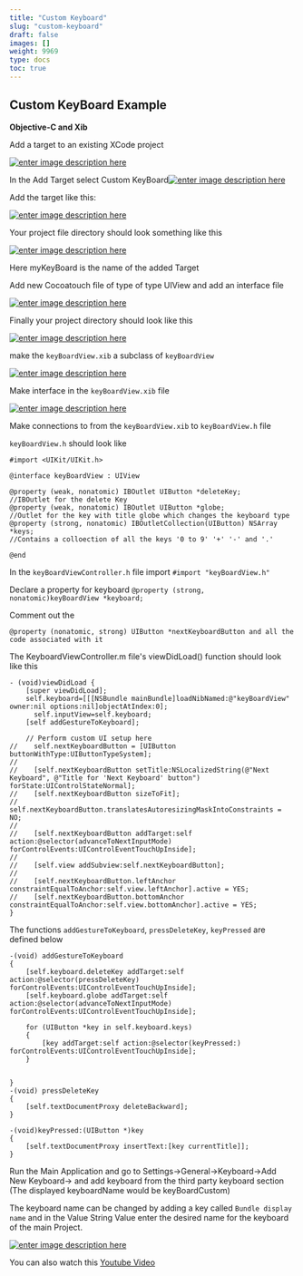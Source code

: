 ```yaml
---
title: "Custom Keyboard"
slug: "custom-keyboard"
draft: false
images: []
weight: 9969
type: docs
toc: true
---
```


## Custom KeyBoard Example
**Objective-C and Xib**

Add a target to an existing XCode project 

[![enter image description here][1]][1]

In the Add Target select Custom KeyBoard[![enter image description here][2]][2]

Add the target like this:

[![enter image description here][3]][3]

Your project file directory should look something like this 

[![enter image description here][4]][4]

Here myKeyBoard is the name of the added Target

Add new Cocoatouch file of type of type UIView and add an interface file 

[![enter image description here][5]][5]



Finally your project directory should look like this 

[![enter image description here][6]][6]


make the `keyBoardView.xib` a subclass of `keyBoardView`

[![enter image description here][7]][7]

Make interface in the `keyBoardView.xib` file 

[![enter image description here][8]][8]

Make connections to from the `keyBoardView.xib` to `keyBoardView.h` file 

`keyBoardView.h` should look like


    #import <UIKit/UIKit.h>
    
    @interface keyBoardView : UIView
    
    @property (weak, nonatomic) IBOutlet UIButton *deleteKey;
    //IBOutlet for the delete Key
    @property (weak, nonatomic) IBOutlet UIButton *globe;
    //Outlet for the key with title globe which changes the keyboard type
    @property (strong, nonatomic) IBOutletCollection(UIButton) NSArray *keys;
    //Contains a colloection of all the keys '0 to 9' '+' '-' and '.'
    
    @end

In the `keyBoardViewController.h` file import `#import "keyBoardView.h"` 

Declare a property for keyboard  `@property (strong, nonatomic)keyBoardView *keyboard;`

Comment out the 

    @property (nonatomic, strong) UIButton *nextKeyboardButton and all the code associated with it

The KeyboardViewController.m file's viewDidLoad() function should look like this 

    - (void)viewDidLoad {
        [super viewDidLoad];
        self.keyboard=[[[NSBundle mainBundle]loadNibNamed:@"keyBoardView" owner:nil options:nil]objectAtIndex:0];
          self.inputView=self.keyboard;
        [self addGestureToKeyboard];
    
        // Perform custom UI setup here
    //    self.nextKeyboardButton = [UIButton buttonWithType:UIButtonTypeSystem];
    //    
    //    [self.nextKeyboardButton setTitle:NSLocalizedString(@"Next Keyboard", @"Title for 'Next Keyboard' button") forState:UIControlStateNormal];
    //    [self.nextKeyboardButton sizeToFit];
    //    self.nextKeyboardButton.translatesAutoresizingMaskIntoConstraints = NO;
    //    
    //    [self.nextKeyboardButton addTarget:self action:@selector(advanceToNextInputMode) forControlEvents:UIControlEventTouchUpInside];
    //    
    //    [self.view addSubview:self.nextKeyboardButton];
    //    
    //    [self.nextKeyboardButton.leftAnchor constraintEqualToAnchor:self.view.leftAnchor].active = YES;
    //    [self.nextKeyboardButton.bottomAnchor constraintEqualToAnchor:self.view.bottomAnchor].active = YES;
    }

The functions `addGestureToKeyboard`, `pressDeleteKey`, `keyPressed`  are defined below 

    -(void) addGestureToKeyboard
    {
        [self.keyboard.deleteKey addTarget:self action:@selector(pressDeleteKey) forControlEvents:UIControlEventTouchUpInside];
        [self.keyboard.globe addTarget:self action:@selector(advanceToNextInputMode) forControlEvents:UIControlEventTouchUpInside];
        
        for (UIButton *key in self.keyboard.keys)
        {
            [key addTarget:self action:@selector(keyPressed:) forControlEvents:UIControlEventTouchUpInside];
        }
        
        
    }
    -(void) pressDeleteKey
    {
        [self.textDocumentProxy deleteBackward];
    }
    
    -(void)keyPressed:(UIButton *)key
    {
        [self.textDocumentProxy insertText:[key currentTitle]];
    }

Run the Main Application and go to Settings->General->Keyboard->Add New Keyboard-> and add keyboard from the third party keyboard section (The displayed keyboardName would be keyBoardCustom)

The keyboard name can be changed by adding a key called `Bundle display name` and in the Value String Value enter the desired name for the keyboard of the main Project.



[![enter image description here][10]][10]

You can also watch this  [Youtube Video][9]
 


  [1]: http://i.stack.imgur.com/tZZCr.png
  [2]: http://i.stack.imgur.com/17jG0.png
  [3]: http://i.stack.imgur.com/EBX9s.png
  [4]: http://i.stack.imgur.com/lmep3.png
  [5]: http://i.stack.imgur.com/VSnGG.png
  [6]: http://i.stack.imgur.com/6bn96.png
  [7]: http://i.stack.imgur.com/7Fey1.png
  [8]: http://i.stack.imgur.com/QZuRQ.png
  [9]: https://www.youtube.com/watch?v=gczzfq6DuHo
  [10]: http://i.stack.imgur.com/PrKMW.png

